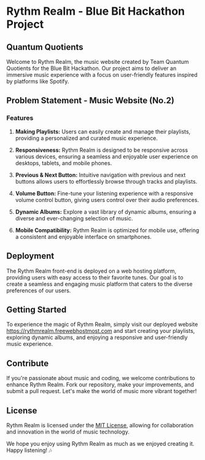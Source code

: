 # Rythm Realm - Blue Bit Hackathon Project

## Quantum Quotients

Welcome to Rythm Realm, the music website created by Team Quantum Quotients for the Blue Bit Hackathon. Our project aims to deliver an immersive music experience with a focus on user-friendly features inspired by platforms like Spotify.

## Problem Statement - Music Website (No.2)

### Features
1. **Making Playlists:** Users can easily create and manage their playlists, providing a personalized and curated music experience.

2. **Responsiveness:** Rythm Realm is designed to be responsive across various devices, ensuring a seamless and enjoyable user experience on desktops, tablets, and mobile phones.

3. **Previous & Next Button:** Intuitive navigation with previous and next buttons allows users to effortlessly browse through tracks and playlists.

4. **Volume Button:** Fine-tune your listening experience with a responsive volume control button, giving users control over their audio preferences.

5. **Dynamic Albums:** Explore a vast library of dynamic albums, ensuring a diverse and ever-changing selection of music.

6. **Mobile Compatibility:** Rythm Realm is optimized for mobile use, offering a consistent and enjoyable interface on smartphones.

## Deployment

The Rythm Realm front-end is deployed on a web hosting platform, providing users with easy access to their favorite tunes. Our goal is to create a seamless and engaging music platform that caters to the diverse preferences of our users.

## Getting Started

To experience the magic of Rythm Realm, simply visit our deployed website https://rythmrealm.freewebhostmost.com and start creating your playlists, exploring dynamic albums, and enjoying a responsive and user-friendly music experience.

## Contribute

If you're passionate about music and coding, we welcome contributions to enhance Rythm Realm. Fork our repository, make your improvements, and submit a pull request. Let's make the world of music more vibrant together!

## License

Rythm Realm is licensed under the [MIT License](LICENSE), allowing for collaboration and innovation in the world of music technology.

We hope you enjoy using Rythm Realm as much as we enjoyed creating it. Happy listening! 🎶
